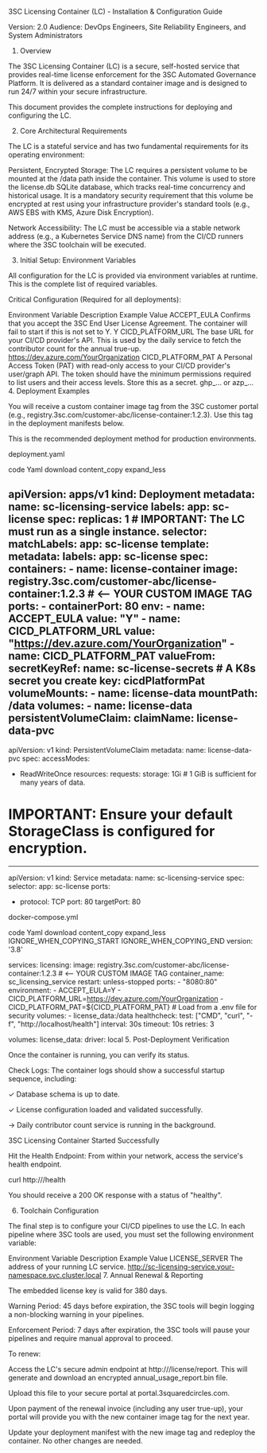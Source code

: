 ﻿3SC Licensing Container (LC) - Installation & Configuration Guide

Version: 2.0
Audience: DevOps Engineers, Site Reliability Engineers, and System Administrators

1. Overview

The 3SC Licensing Container (LC) is a secure, self-hosted service that provides real-time license enforcement for the 3SC Automated Governance Platform. It is delivered as a standard container image and is designed to run 24/7 within your secure infrastructure.

This document provides the complete instructions for deploying and configuring the LC.

2. Core Architectural Requirements

The LC is a stateful service and has two fundamental requirements for its operating environment:

Persistent, Encrypted Storage: The LC requires a persistent volume to be mounted at the /data path inside the container. This volume is used to store the license.db SQLite database, which tracks real-time concurrency and historical usage. It is a mandatory security requirement that this volume be encrypted at rest using your infrastructure provider's standard tools (e.g., AWS EBS with KMS, Azure Disk Encryption).

Network Accessibility: The LC must be accessible via a stable network address (e.g., a Kubernetes Service DNS name) from the CI/CD runners where the 3SC toolchain will be executed.

3. Initial Setup: Environment Variables

All configuration for the LC is provided via environment variables at runtime. This is the complete list of required variables.

Critical Configuration (Required for all deployments):

Environment Variable	Description	Example Value
ACCEPT_EULA	Confirms that you accept the 3SC End User License Agreement. The container will fail to start if this is not set to Y.	Y
CICD_PLATFORM_URL	The base URL for your CI/CD provider's API. This is used by the daily service to fetch the contributor count for the annual true-up.	https://dev.azure.com/YourOrganization
CICD_PLATFORM_PAT	A Personal Access Token (PAT) with read-only access to your CI/CD provider's user/graph API. The token should have the minimum permissions required to list users and their access levels. Store this as a secret.	ghp_... or azp_...
4. Deployment Examples

You will receive a custom container image tag from the 3SC customer portal (e.g., registry.3sc.com/customer-abc/license-container:1.2.3). Use this tag in the deployment manifests below.

This is the recommended deployment method for production environments.

deployment.yaml

code
Yaml
download
content_copy
expand_less

apiVersion: apps/v1
kind: Deployment
metadata:
  name: sc-licensing-service
  labels:
    app: sc-license
spec:
  replicas: 1 # IMPORTANT: The LC must run as a single instance.
  selector:
    matchLabels:
      app: sc-license
  template:
    metadata:
      labels:
        app: sc-license
    spec:
      containers:
      - name: license-container
        image: registry.3sc.com/customer-abc/license-container:1.2.3 # <-- YOUR CUSTOM IMAGE TAG
        ports:
        - containerPort: 80
        env:
        - name: ACCEPT_EULA
          value: "Y"
        - name: CICD_PLATFORM_URL
          value: "https://dev.azure.com/YourOrganization"
        - name: CICD_PLATFORM_PAT
          valueFrom:
            secretKeyRef:
              name: sc-license-secrets # A K8s secret you create
              key: cicdPlatformPat
        volumeMounts:
        - name: license-data
          mountPath: /data
      volumes:
      - name: license-data
        persistentVolumeClaim:
          claimName: license-data-pvc
---
apiVersion: v1
kind: PersistentVolumeClaim
metadata:
  name: license-data-pvc
spec:
  accessModes:
  - ReadWriteOnce
  resources:
    requests:
      storage: 1Gi # 1 GiB is sufficient for many years of data.
  # IMPORTANT: Ensure your default StorageClass is configured for encryption.
---
apiVersion: v1
kind: Service
metadata:
  name: sc-licensing-service
spec:
  selector:
    app: sc-license
  ports:
  - protocol: TCP
    port: 80
    targetPort: 80

docker-compose.yml

code
Yaml
download
content_copy
expand_less
IGNORE_WHEN_COPYING_START
IGNORE_WHEN_COPYING_END
version: '3.8'

services:
  licensing:
    image: registry.3sc.com/customer-abc/license-container:1.2.3 # <-- YOUR CUSTOM IMAGE TAG
    container_name: sc_licensing_service
    restart: unless-stopped
    ports:
      - "8080:80"
    environment:
      - ACCEPT_EULA=Y
      - CICD_PLATFORM_URL=https://dev.azure.com/YourOrganization
      - CICD_PLATFORM_PAT=${CICD_PLATFORM_PAT} # Load from a .env file for security
    volumes:
      - license_data:/data
    healthcheck:
      test: ["CMD", "curl", "-f", "http://localhost/health"]
      interval: 30s
      timeout: 10s
      retries: 3

volumes:
  license_data:
    driver: local
5. Post-Deployment Verification

Once the container is running, you can verify its status.

Check Logs: The container logs should show a successful startup sequence, including:

✓ Database schema is up to date.

✓ License configuration loaded and validated successfully.

-> Daily contributor count service is running in the background.

3SC Licensing Container Started Successfully

Hit the Health Endpoint: From within your network, access the service's health endpoint.

curl http://<your-service-address>/health

You should receive a 200 OK response with a status of "healthy".

6. Toolchain Configuration

The final step is to configure your CI/CD pipelines to use the LC. In each pipeline where 3SC tools are used, you must set the following environment variable:

Environment Variable	Description	Example Value
LICENSE_SERVER	The address of your running LC service.	http://sc-licensing-service.your-namespace.svc.cluster.local
7. Annual Renewal & Reporting

The embedded license key is valid for 380 days.

Warning Period: 45 days before expiration, the 3SC tools will begin logging a non-blocking warning in your pipelines.

Enforcement Period: 7 days after expiration, the 3SC tools will pause your pipelines and require manual approval to proceed.

To renew:

Access the LC's secure admin endpoint at http://<your-service-address>/license/report. This will generate and download an encrypted annual_usage_report.bin file.

Upload this file to your secure portal at portal.3squaredcircles.com.

Upon payment of the renewal invoice (including any user true-up), your portal will provide you with the new container image tag for the next year.

Update your deployment manifest with the new image tag and redeploy the container. No other changes are needed.